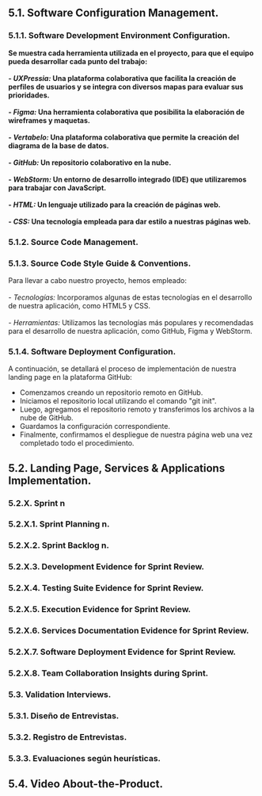 ## 5.1. Software Configuration Management.
### 5.1.1. Software Development Environment Configuration.
**Se muestra cada herramienta utilizada en el proyecto, para que el equipo pueda desarrollar cada punto del trabajo:
<br><br>- *UXPressia:* Una plataforma colaborativa que facilita la creación de perfiles de usuarios y se integra con diversos mapas para evaluar sus prioridades.
<br><br>- *Figma:* Una herramienta colaborativa que posibilita la elaboración de wireframes y maquetas.
<br><br>- *Vertabelo:* Una plataforma colaborativa que permite la creación del diagrama de la base de datos.
<br><br>- *GitHub:* Un repositorio colaborativo en la nube.
<br><br>- *WebStorm:* Un entorno de desarrollo integrado (IDE) que utilizaremos para trabajar con JavaScript.
<br><br>- *HTML:* Un lenguaje utilizado para la creación de páginas web.
<br><br>- *CSS:* Una tecnología empleada para dar estilo a nuestras páginas web.**
### 5.1.2. Source Code Management.
### 5.1.3. Source Code Style Guide & Conventions.
Para llevar a cabo nuestro proyecto, hemos empleado:
<br><br>- *Tecnologías:* Incorporamos algunas de estas tecnologías en el desarrollo de nuestra aplicación, como HTML5 y CSS.
<br><br>- *Herramientas:* Utilizamos las tecnologías más populares y recomendadas para el desarrollo de nuestra aplicación, como GitHub, Figma y WebStorm.

### 5.1.4. Software Deployment Configuration.
A continuación, se detallará el proceso de implementación de nuestra landing page en la plataforma GitHub:

- Comenzamos creando un repositorio remoto en GitHub.
- Iniciamos el repositorio local utilizando el comando "git init".
- Luego, agregamos el repositorio remoto y transferimos los archivos a la nube de GitHub.
- Guardamos la configuración correspondiente.
- Finalmente, confirmamos el despliegue de nuestra página web una vez completado todo el procedimiento.

## 5.2. Landing Page, Services & Applications Implementation.
### 5.2.X. Sprint n
### 5.2.X.1. Sprint Planning n.
### 5.2.X.2. Sprint Backlog n.
### 5.2.X.3. Development Evidence for Sprint Review.
### 5.2.X.4. Testing Suite Evidence for Sprint Review.
### 5.2.X.5. Execution Evidence for Sprint Review.
### 5.2.X.6. Services Documentation Evidence for Sprint Review.
### 5.2.X.7. Software Deployment Evidence for Sprint Review.
### 5.2.X.8. Team Collaboration Insights during Sprint.
### 5.3. Validation Interviews.
### 5.3.1. Diseño de Entrevistas.
### 5.3.2. Registro de Entrevistas.
### 5.3.3. Evaluaciones según heurísticas.
## 5.4. Video About-the-Product.
